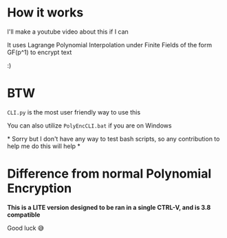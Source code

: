 # How it works

I'll make a youtube video about this if I can

It uses Lagrange Polynomial Interpolation under Finite Fields of the form GF(p^1) to encrypt text

:)

# BTW

 `CLI.py` is the most user friendly way to use this

 You can also utilize `PolyEncCLI.bat` if you are on Windows

 \* Sorry but I don't have any way to test bash scripts, so any contribution to help me do this will help *

# Difference from normal Polynomial Encryption

**This is a LITE version designed to be ran in a single CTRL-V, and is 3.8 compatible**

Good luck :sweat_smile:
